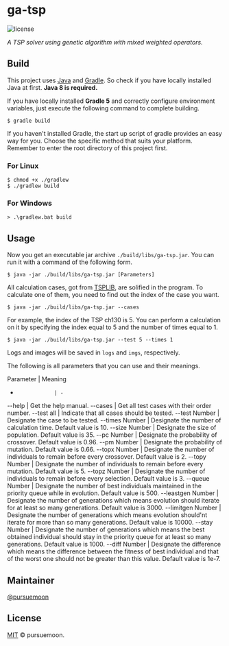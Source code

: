 ga-tsp
======

![license](https://badgen.net/badge/license/MIT/orange)

_A TSP solver using genetic algorithm with mixed weighted operators._


Build
-----

This project uses [Java](https://www.oracle.com/java) and [Gradle](https://gradle.org). So check if you have locally installed Java at first. __Java 8 is required.__

If you have locally installed __Gradle 5__ and correctly configure environment variables, just execute the following command to complete building.

```console
$ gradle build
```

If you haven't installed Gradle, the start up script of gradle provides an easy way for you. Choose the specific method that suits your platform. Remember to enter the root directory of this project first.


### For Linux

```console
$ chmod +x ./gradlew
$ ./gradlew build
```

### For Windows

```console
> .\gradlew.bat build
```

Usage
-----

Now you get an executable jar archive `./build/libs/ga-tsp.jar`. You can run it with a command of the following form.

```console
$ java -jar ./build/libs/ga-tsp.jar [Parameters]
```

All calculation cases, got from [TSPLIB](http://comopt.ifi.uni-heidelberg.de/software/TSPLIB95/), are solified in the program. To calculate one of them, you need to find out the index of the case you want.

```console
$ java -jar ./build/libs/ga-tsp.jar --cases
```

For example, the index of the TSP ch130 is 5. You can perform a calculation on it by specifying the index equal to 5 and the number of times equal to 1.

```console
$ java -jar ./build/libs/ga-tsp.jar --test 5 --times 1
```

Logs and images will be saved in `logs` and `imgs`, respectively.

The following is all parameters that you can use and their meanings.

Parameter         | Meaning
-                 | -
--help            | Get the help manual.
--cases           | Get all test cases with their order number.
--test all        | Indicate that all cases should be tested.
--test Number     | Designate the case to be tested.
--times Number    | Designate the number of calculation time. Default value is 10.
--size Number     | Designate the size of population. Default value is 35.
--pc Number       | Designate the probability of crossover. Default value is 0.96.
--pm Number       | Designate the probability of mutation. Default value is 0.66.
--topx Number     | Designate the number of individuals to remain before every crossover. Default value is 2.
--topy Number     | Designate the number of individuals to remain before every mutation. Default value is 5.
--topz Number     | Designate the number of individuals to remain before every selection. Default value is 3.
--queue Number    | Designate the number of best individuals maintained in the priority queue while in evolution. Default value is 500.
--leastgen Number | Designate the number of generations which means evolution should iterate for at least so many generations. Default value is 3000.
--limitgen Number | Designate the number of generations which means evolution should'nt iterate for more than so many generations. Default value is 10000.
--stay Number     | Designate the number of generations which means the best obtained individual should stay in the priority queue for at least so many generations. Default value is 1000.
--diff Number     | Designate the difference which means the difference between the fitness of best individual and that of the worst one should not be greater than this value. Default value is 1e-7.


Maintainer
----------

[@pursuemoon](https://github.com/pursuemoon)


License
-------

[MIT](LICENSE) © pursuemoon. 
